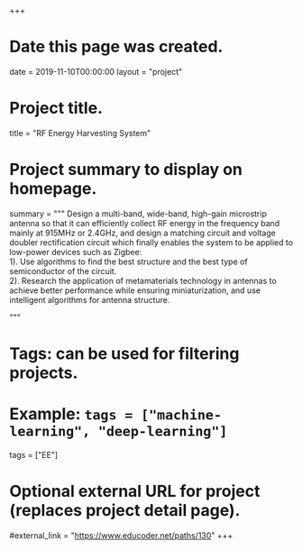 +++
# Date this page was created.
date = 2019-11-10T00:00:00
layout = "project"

# Project title.
title = "RF Energy Harvesting System"

# Project summary to display on homepage.
summary = """
  Design a multi-band, wide-band, high-gain microstrip antenna so that it can efficiently collect RF energy in the frequency band mainly at 915MHz or 2.4GHz, and design a matching circuit and voltage doubler rectification circuit which finally enables the system to be applied to low-power devices such as Zigbee:<br>
 1).  Use algorithms to find the best structure and the best type of semiconductor of the circuit.<br>
 2).  Research the application of metamaterials technology in antennas to achieve better performance while ensuring miniaturization, and use intelligent algorithms for antenna structure.
 
 """

# Tags: can be used for filtering projects.
# Example: `tags = ["machine-learning", "deep-learning"]`
tags = ["EE"]

# Optional external URL for project (replaces project detail page).
#external_link = "https://www.educoder.net/paths/130"
+++
